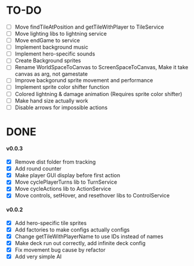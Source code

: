 # TO-DO
- [ ] Move findTileAtPosition and getTileWithPlayer to TileService
- [ ] Move lighting libs to lightning service
- [ ] Move endGame to service
- [ ] Implement background music
- [ ] Implement hero-specific sounds
- [ ] Create Background sprites
- [ ] Rename WorldSpaceToCanvas to ScreenSpaceToCanvas, Make it take canvas as arg, not gamestate
- [ ] Improve backgorund sprite movement and performance
- [ ] Implement sprite color shifter function
- [ ] Colored lightning & damage animation (Requires sprite color shifter)
- [ ] Make hand size actually work
- [ ] Disable arrows for impossible actions

# DONE

#### v0.0.3
- [x] Remove dist folder from tracking
- [x] Add round counter
- [x] Make player GUI display before first action
- [x] Move cyclePlayerTurns lib to TurnService
- [x] Move cycleActions lib to ActionService
- [x] Move controls, setHover, and resethover libs to ControlService

#### v0.0.2
- [x] Add hero-specific tile sprites
- [x] Add factories to make configs actually configs
- [x] Change getTileWithPlayerName to use IDs instead of names
- [x] Make deck run out correctly, add infinite deck config
- [x] Fix movement bug cause by refactor
- [x] Add very simple AI
